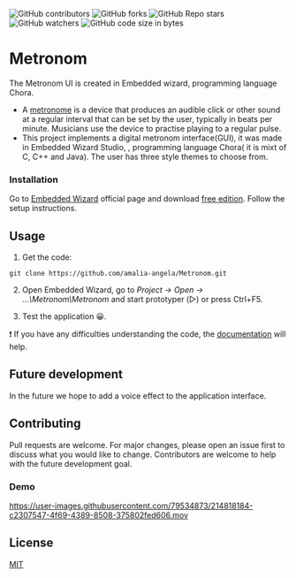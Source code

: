 ![GitHub contributors](https://img.shields.io/github/contributors/amalia-angela/Metronom?style=for-the-badge)
![GitHub forks](https://img.shields.io/github/forks/amalia-angela/Metronom?color=gree&style=for-the-badge)
![GitHub Repo stars](https://img.shields.io/github/stars/amalia-angela/Metronom?color=yellow&style=for-the-badge)
![GitHub watchers](https://img.shields.io/github/watchers/amalia-angela/Metronom?color=red&style=for-the-badge)
![GitHub code size in bytes](https://img.shields.io/github/repo-size/amalia-angela/Metronom?color=purple&style=for-the-badge)
# Metronom
The Metronom UI is created in Embedded wizard, programming language Chora.

- A [metronome](https://en.wikipedia.org/wiki/Metronome) is a device that produces an audible click or other sound at a regular interval that can be set by the user, typically in beats per minute. Musicians use the device to practise playing to a regular pulse.
- This project implements a digital metronom interface(GUI), it was made in Embedded Wizard Studio, , programming language Chora( it is mixt of C, C++ and Java).  The user has three style themes to choose from.

### Installation

Go to [Embedded Wizard](https://www.embedded-wizard.de/) official page and download [free edition](https://www.embedded-wizard.de/download). Follow the setup instructions. 


## Usage
1. Get the code:
```
git clone https://github.com/amalia-angela/Metronom.git
```
2. Open Embedded Wizard, go to *Project -> Open -> ...\Metronom\Metronom* and start prototyper (▷) or press Ctrl+F5.

3. Test the application 😀.

❗ If you have any difficulties understanding the code, the [documentation](https://doc.embedded-wizard.de/) will help.


## Future development
In the future we hope to add a voice effect to the application interface.

## Contributing

Pull requests are welcome. For major changes, please open an issue first
to discuss what you would like to change. Contributors are welcome to help with the future development goal.

### Demo

https://user-images.githubusercontent.com/79534873/214818184-c2307547-4f69-4389-8508-375802fed606.mov

## License

[MIT](https://choosealicense.com/licenses/mit/)


